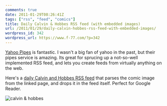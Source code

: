 ```yaml
---
comments: true
date: 2011-01-29T08:26:41Z
tags: ["rss", "feed", "comics"]
title: Daily Calvin & Hobbes RSS feed (with embedded images)
url: /2011/01/29/daily-calvin-hobbes-rss-feed-with-embedded-images/
wordpress_id: 342
wordpress_url: https://www.f-77.com/?p=342
---
```


<a href="https://pipes.yahoo.com/pipes/">Yahoo Pipes</a> is fantastic. I wasn't a big fan of yahoo in the past, but their pipes service is amazing. Its great for sprucing up a not-so-well implemented RSS feed, and lets you create feeds from virtually anything on the web.

Here's a <a title="Calvin and Hobbes RSS" href="https://pipes.yahoo.com/pipes/pipe.run?_id=4ea8ada9a8b0f29e54ce1056f46f9202&amp;_render=rss" target="_blank">daily Calvin and Hobbes RSS feed</a> that parses the comic image from the linked page, and drops it in the feed itself. Perfect for Google Reader.

<img title="calvin &amp; hobbes" src="/images/posts/2011/01/calvinhobbes-resized-post.gif" />
